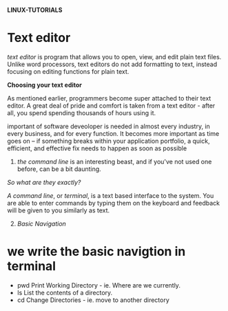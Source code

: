 **LINUX-TUTORIALS**

# Text editor 
 
*text editor* is program that allows you to open, view, and edit plain text files. Unlike word processors, text editors do not add formatting to text, instead focusing on editing functions for plain text.

**Choosing your text editor**

As mentioned earlier, programmers become super attached to their text editor. A great deal of pride and comfort is taken from a text editor - after all, you spend spending thousands of hours using it.

important of software deveoloper is needed in almost every industry, in every business, and for every function. It becomes more important as time goes on – if something breaks within your application portfolio, a quick, efficient, and effective fix needs to happen as soon as possible

1. *the command line*
is an interesting beast, and if you've not used one before, can be a bit daunting.

*So what are they exactly?*

*A command line*, or *terminal*, is a text based interface to the system. 
You are able to enter commands by typing them on the keyboard and feedback will be given to you similarly as text.

2. *Basic Navigation* 


# we write the basic navigtion in terminal
 * pwd
Print Working Directory - ie. Where are we currently.
* ls
List the contents of a directory.
* cd
Change Directories - ie. move to another directory
